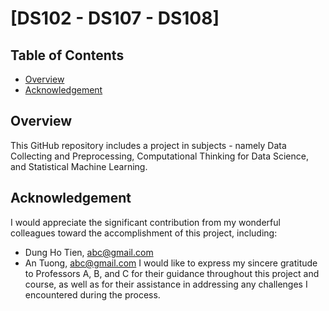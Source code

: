 # [DS102 - DS107 - DS108] 

## Table of Contents
- [Overview](#overview)
- [Acknowledgement](#acknowledgement)

## Overview
This GitHub repository includes a project in subjects - namely Data Collecting and Preprocessing, Computational Thinking for Data Science, and Statistical Machine Learning.


## Acknowledgement
I would appreciate the significant contribution from my wonderful colleagues toward the accomplishment of this project, including:
- Dung Ho Tien, abc@gmail.com
- An Tuong, abc@gmail.com
I would like to express my sincere gratitude to Professors A, B, and C for their guidance throughout this project and course, as well as for their assistance in addressing any challenges I encountered during the process.

